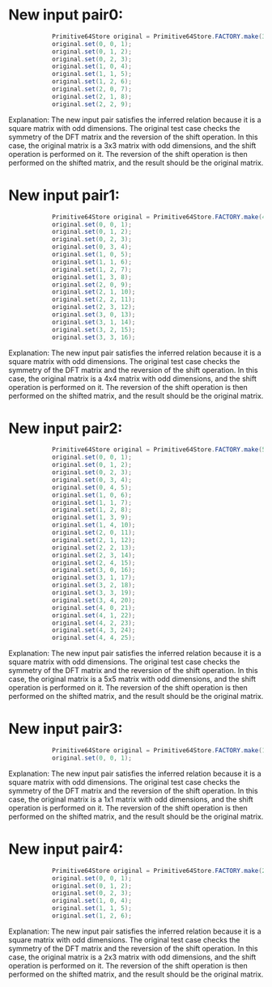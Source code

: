 # New input pair0:
```java
            Primitive64Store original = Primitive64Store.FACTORY.make(3, 3);
            original.set(0, 0, 1);
            original.set(0, 1, 2);
            original.set(0, 2, 3);
            original.set(1, 0, 4);
            original.set(1, 1, 5);
            original.set(1, 2, 6);
            original.set(2, 0, 7);
            original.set(2, 1, 8);
            original.set(2, 2, 9);
```
Explanation: The new input pair satisfies the inferred relation because it is a square matrix with odd dimensions. The original test case checks the symmetry of the DFT matrix and the reversion of the shift operation. In this case, the original matrix is a 3x3 matrix with odd dimensions, and the shift operation is performed on it. The reversion of the shift operation is then performed on the shifted matrix, and the result should be the original matrix.

# New input pair1:
```java
            Primitive64Store original = Primitive64Store.FACTORY.make(4, 4);
            original.set(0, 0, 1);
            original.set(0, 1, 2);
            original.set(0, 2, 3);
            original.set(0, 3, 4);
            original.set(1, 0, 5);
            original.set(1, 1, 6);
            original.set(1, 2, 7);
            original.set(1, 3, 8);
            original.set(2, 0, 9);
            original.set(2, 1, 10);
            original.set(2, 2, 11);
            original.set(2, 3, 12);
            original.set(3, 0, 13);
            original.set(3, 1, 14);
            original.set(3, 2, 15);
            original.set(3, 3, 16);
```
Explanation: The new input pair satisfies the inferred relation because it is a square matrix with odd dimensions. The original test case checks the symmetry of the DFT matrix and the reversion of the shift operation. In this case, the original matrix is a 4x4 matrix with odd dimensions, and the shift operation is performed on it. The reversion of the shift operation is then performed on the shifted matrix, and the result should be the original matrix.

# New input pair2:
```java
            Primitive64Store original = Primitive64Store.FACTORY.make(5, 5);
            original.set(0, 0, 1);
            original.set(0, 1, 2);
            original.set(0, 2, 3);
            original.set(0, 3, 4);
            original.set(0, 4, 5);
            original.set(1, 0, 6);
            original.set(1, 1, 7);
            original.set(1, 2, 8);
            original.set(1, 3, 9);
            original.set(1, 4, 10);
            original.set(2, 0, 11);
            original.set(2, 1, 12);
            original.set(2, 2, 13);
            original.set(2, 3, 14);
            original.set(2, 4, 15);
            original.set(3, 0, 16);
            original.set(3, 1, 17);
            original.set(3, 2, 18);
            original.set(3, 3, 19);
            original.set(3, 4, 20);
            original.set(4, 0, 21);
            original.set(4, 1, 22);
            original.set(4, 2, 23);
            original.set(4, 3, 24);
            original.set(4, 4, 25);
```
Explanation: The new input pair satisfies the inferred relation because it is a square matrix with odd dimensions. The original test case checks the symmetry of the DFT matrix and the reversion of the shift operation. In this case, the original matrix is a 5x5 matrix with odd dimensions, and the shift operation is performed on it. The reversion of the shift operation is then performed on the shifted matrix, and the result should be the original matrix.

# New input pair3:
```java
            Primitive64Store original = Primitive64Store.FACTORY.make(1, 1);
            original.set(0, 0, 1);
```
Explanation: The new input pair satisfies the inferred relation because it is a square matrix with odd dimensions. The original test case checks the symmetry of the DFT matrix and the reversion of the shift operation. In this case, the original matrix is a 1x1 matrix with odd dimensions, and the shift operation is performed on it. The reversion of the shift operation is then performed on the shifted matrix, and the result should be the original matrix.

# New input pair4:
```java
            Primitive64Store original = Primitive64Store.FACTORY.make(2, 3);
            original.set(0, 0, 1);
            original.set(0, 1, 2);
            original.set(0, 2, 3);
            original.set(1, 0, 4);
            original.set(1, 1, 5);
            original.set(1, 2, 6);
```
Explanation: The new input pair satisfies the inferred relation because it is a square matrix with odd dimensions. The original test case checks the symmetry of the DFT matrix and the reversion of the shift operation. In this case, the original matrix is a 2x3 matrix with odd dimensions, and the shift operation is performed on it. The reversion of the shift operation is then performed on the shifted matrix, and the result should be the original matrix.

